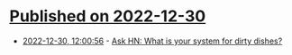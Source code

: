 # [Published on 2022-12-30](index.md)

* [2022-12-30, 12:00:56](https://news.ycombinator.com/item?id=34184262) - [Ask HN: What is your system for dirty dishes?](https://news.ycombinator.com/item?id=34184262)
